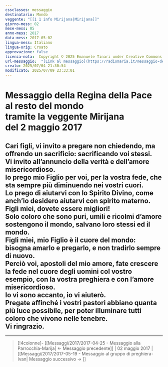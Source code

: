 ```yaml
---
cssclasses: messaggio
destinatario: Mondo
veggente: "[[1 1 info Mirijana|Mirijana]]"
giorno-mess: 02
mese-mess: 05
anno-mess: 2017
data-mess: 2017-05-02
lingua-mess: Italiano
lingua-orig: Croato
approvazione: false
licenza-nota:  Copyright © 2025 Emanuele Tinari under Creative Commons BY-NC-SA 4.0 https://creativecommons.org/licenses/by-nc-sa/4.0/
url-messaggio:  "[Link al messaggio](https://radiomaria.it/messaggio-del-2-maggio-2017/)"
creato: 2025/07/04 21:30:54
modificato: 2025/07/09 23:33:01
---
```


# Messaggio della Regina della Pace<br>al resto del mondo<br>tramite la veggente Mirijana<br>del 2 maggio 2017

## Cari figli, vi invito a pregare non chiedendo, ma offrendo un sacrificio: sacrificando voi stessi.<br>Vi invito all’annuncio della verità e dell’amore misericordioso.<br>Io prego mio Figlio per voi, per la vostra fede, che sta sempre più diminuendo nei vostri cuori.<br>Lo prego di aiutarvi con lo Spirito Divino, come anch’io desidero aiutarvi con spirito materno.<br>Figli miei, dovete essere migliori!<br>Solo coloro che sono puri, umili e ricolmi d’amore sostengono il mondo, salvano loro stessi ed il mondo.<br>Figli miei, mio Figlio è il cuore del mondo: bisogna amarlo e pregarlo, e non tradirlo sempre di nuovo.<br>Perciò voi, apostoli del mio amore, fate crescere la fede nel cuore degli uomini col vostro esempio, con la vostra preghiera e con l’amore misericordioso.<br>Io vi sono accanto, io vi aiuterò.<br>Pregate affinché i vostri pastori abbiano quanta più luce possibile, per poter illuminare tutti coloro che vivono nelle tenebre.<br>Vi ringrazio.

***

> [!4colonne]- [[Messaggi/2017/2017-04-25 - Messaggio alla Parrocchia-Marija| ← Messaggio precedente]] | 02 maggio 2017 | [[Messaggi/2017/2017-05-19 - Messaggio al gruppo di preghiera-Ivan| Messaggio successivo → ]]